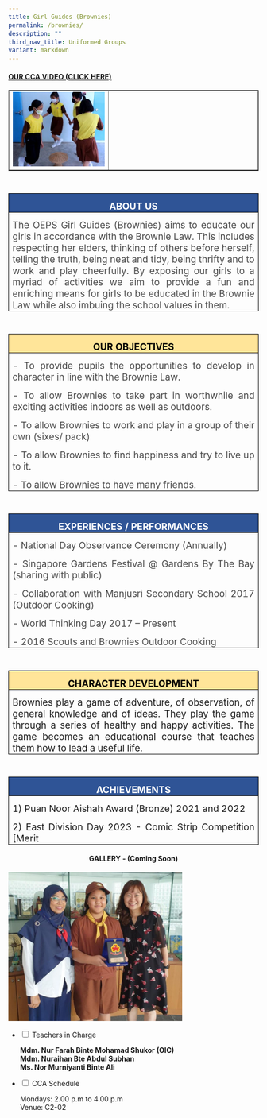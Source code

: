 ```yaml
---
title: Girl Guides (Brownies)
permalink: /brownies/
description: ""
third_nav_title: Uniformed Groups
variant: markdown
---
```

<h4><strong><a title="Our CCA Video (Click here)" href="https://drive.google.com/file/d/1zxlOuJxkIsubhGn4vyUDnNuOv-POKWtY/view" target="_blank" rel="noopener">OUR CCA VIDEO (CLICK HERE)</a></strong></h4>
<table style="border-collapse: collapse; width: 100%;" border="1">
<tbody>
<tr>
<td style="width: 40%;"><a href="https://drive.google.com/file/d/1zxlOuJxkIsubhGn4vyUDnNuOv-POKWtY/view"><img src="/images/gg1.jpg"></a></td>
<td style="width: 60%;">&nbsp;</td>
</tr>
</tbody>
</table><br>



<table style="border-collapse:collapse;border:none;mso-border-alt:solid windowtext .5pt;
 mso-yfti-tbllook:1184;mso-padding-alt:0cm 5.4pt 0cm 5.4pt" cellpadding="0" cellspacing="0" border="1" class="MsoTableGrid"><tbody><tr style="mso-yfti-irow:0;mso-yfti-firstrow:yes"><td style="width:467.5pt;border:solid windowtext 1.0pt;
  mso-border-alt:solid windowtext .5pt;background:#2F5496;mso-background-themecolor:
  accent1;mso-background-themeshade:191;padding:0cm 5.4pt 0cm 5.4pt" valign="top" width="623"><p style="margin-bottom:0cm;text-align:center;
  line-height:normal" align="center" class="MsoNormal"><b><span style="font-size:14.0pt;color:white;mso-themecolor:
  background1">ABOUT US</span></b><b><span style="font-size:14.0pt"></span></b></p></td></tr><tr style="mso-yfti-irow:1;mso-yfti-lastrow:yes"><td style="width:467.5pt;border:solid windowtext 1.0pt;
  border-top:none;mso-border-top-alt:solid windowtext .5pt;mso-border-alt:solid windowtext .5pt;
  padding:0cm 5.4pt 0cm 5.4pt" valign="top" width="623"><p style="margin-bottom:0cm;text-align:justify;text-justify:
  inter-ideograph;line-height:normal" class="MsoNormal"><span style="font-size:14.0pt;mso-bidi-font-size:
  10.0pt;mso-fareast-font-family:Arial;mso-bidi-font-family:Calibri;mso-bidi-theme-font:
  minor-latin;color:#484848">The OEPS Girl Guides (Brownies) aims to educate our girls in accordance with the Brownie Law. This includes respecting her elders, thinking of others before herself, telling the truth, being neat and tidy, being thrifty and to work and play cheerfully. By exposing our girls to a myriad of activities we aim to provide a fun and enriching means for girls to be educated in the Brownie Law while also imbuing the school values in them.</span></p></td></tr></tbody></table><br>
	
	
	
	

<table style="border-collapse:collapse;border:none;mso-border-alt:solid windowtext .5pt;
 mso-yfti-tbllook:1184;mso-padding-alt:0cm 5.4pt 0cm 5.4pt" cellpadding="0" cellspacing="0" border="1" class="MsoTableGrid"><tbody><tr style="mso-yfti-irow:0;mso-yfti-firstrow:yes"><td style="width:467.5pt;border:solid windowtext 1.0pt;
  mso-border-alt:solid windowtext .5pt;background:#FFE599;mso-background-themecolor:
  accent4;mso-background-themetint:102;padding:0cm 5.4pt 0cm 5.4pt" valign="top" width="623"><p style="margin-bottom:0cm;text-align:center;
  line-height:normal" align="center" class="MsoNormal"><b><span style="font-size:14.0pt;color:black;mso-color-alt:
  windowtext">OUR OBJECTIVES</span></b><b><span style="font-size:14.0pt"></span></b></p></td></tr><tr style="mso-yfti-irow:1;mso-yfti-lastrow:yes"><td style="width:467.5pt;border:solid windowtext 1.0pt;
  border-top:none;mso-border-top-alt:solid windowtext .5pt;mso-border-alt:solid windowtext .5pt;
  padding:0cm 5.4pt 0cm 5.4pt" valign="top" width="623"><p style="margin-bottom:0cm;text-align:justify;text-justify:
  inter-ideograph;line-height:normal" class="MsoNormal"><span style="font-size:14.0pt;mso-bidi-font-size:
  10.0pt;mso-fareast-font-family:Arial;mso-bidi-font-family:Calibri;mso-bidi-theme-font:
  minor-latin;color:#484848">- To provide pupils the opportunities to develop in character in line with the Brownie Law.</span></p><p style="margin-bottom:0cm;text-align:justify;text-justify:
  inter-ideograph;line-height:normal" class="MsoNormal"><span style="font-size:14.0pt;mso-bidi-font-size:
  10.0pt;mso-fareast-font-family:Arial;mso-bidi-font-family:Calibri;mso-bidi-theme-font:
  minor-latin;color:#484848">- To allow Brownies to take part in worthwhile and exciting activities indoors as well as outdoors.</span></p><p style="margin-bottom:0cm;text-align:justify;text-justify:
  inter-ideograph;line-height:normal" class="MsoNormal"><span style="font-size:14.0pt;mso-bidi-font-size:
  10.0pt;mso-fareast-font-family:Arial;mso-bidi-font-family:Calibri;mso-bidi-theme-font:
  minor-latin;color:#484848">- To allow Brownies to work and play in a group of their own (sixes/ pack)</span></p><p style="margin-bottom:0cm;text-align:justify;text-justify:
  inter-ideograph;line-height:normal" class="MsoNormal"><span style="font-size:14.0pt;mso-bidi-font-size:
  10.0pt;mso-fareast-font-family:Arial;mso-bidi-font-family:Calibri;mso-bidi-theme-font:
  minor-latin;color:#484848">- To allow Brownies to find happiness and try to live up to it.</span></p><p style="margin-bottom:0cm;text-align:justify;text-justify:
  inter-ideograph;line-height:normal" class="MsoNormal"><span style="font-size:14.0pt;mso-bidi-font-size:
  10.0pt;mso-fareast-font-family:Arial;mso-bidi-font-family:Calibri;mso-bidi-theme-font:
  minor-latin;color:#484848">- To allow Brownies to have many friends.</span></p></td></tr></tbody></table><br>
	
	





<table style="border-collapse:collapse;border:none;mso-border-alt:solid windowtext .5pt;
 mso-yfti-tbllook:1184;mso-padding-alt:0cm 5.4pt 0cm 5.4pt" cellpadding="0" cellspacing="0" border="1" class="MsoTableGrid"><tbody><tr style="mso-yfti-irow:0;mso-yfti-firstrow:yes"><td style="width:467.5pt;border:solid windowtext 1.0pt;
  mso-border-alt:solid windowtext .5pt;background:#2F5496;mso-background-themecolor:
  accent1;mso-background-themeshade:191;padding:0cm 5.4pt 0cm 5.4pt" valign="top" width="623"><p style="margin-bottom:0cm;text-align:center;
  line-height:normal" align="center" class="MsoNormal"><b><span style="font-size:14.0pt;color:white;mso-themecolor:
  background1">EXPERIENCES / PERFORMANCES</span></b><b><span style="font-size:
  14.0pt"></span></b></p></td></tr><tr style="mso-yfti-irow:1;mso-yfti-lastrow:yes"><td style="width:467.5pt;border:solid windowtext 1.0pt;
  border-top:none;mso-border-top-alt:solid windowtext .5pt;mso-border-alt:solid windowtext .5pt;
  padding:0cm 5.4pt 0cm 5.4pt" valign="top" width="623"><p style="margin-bottom:0cm;text-align:justify;text-justify:
  inter-ideograph;line-height:normal" class="MsoNormal"><span style="font-size:14.0pt;mso-bidi-font-size:
  10.0pt;mso-fareast-font-family:Arial;mso-bidi-font-family:Calibri;mso-bidi-theme-font:
	minor-latin;color:#484848">- National Day Observance Ceremony (Annually)</span></p><p style="margin-bottom:0cm;text-align:justify;text-justify:
  inter-ideograph;line-height:normal" class="MsoNormal"><span style="font-size:14.0pt;mso-bidi-font-size:
  10.0pt;mso-fareast-font-family:Arial;mso-bidi-font-family:Calibri;mso-bidi-theme-font:
  minor-latin;color:#484848">- Singapore Gardens Festival @ Gardens By The Bay (sharing with public)</span></p><p style="margin-bottom:0cm;text-align:justify;text-justify:
  inter-ideograph;line-height:normal" class="MsoNormal"><span style="font-size:14.0pt;mso-bidi-font-size:
  10.0pt;mso-fareast-font-family:Arial;mso-bidi-font-family:Calibri;mso-bidi-theme-font:
  minor-latin;color:#484848">- Collaboration with Manjusri Secondary School 2017 (Outdoor Cooking)</span></p><p style="margin-bottom:0cm;text-align:justify;text-justify:
  inter-ideograph;line-height:normal" class="MsoNormal"><span style="font-size:14.0pt;mso-bidi-font-size:
  10.0pt;mso-fareast-font-family:Arial;mso-bidi-font-family:Calibri;mso-bidi-theme-font:
  minor-latin;color:#484848">- World Thinking Day 2017 – Present</span></p><p style="margin-bottom:0cm;text-align:justify;text-justify:
  inter-ideograph;line-height:normal" class="MsoNormal"><span style="font-size:14.0pt;mso-bidi-font-size:
  10.0pt;mso-fareast-font-family:Arial;mso-bidi-font-family:Calibri;mso-bidi-theme-font:
  minor-latin;color:#484848">- 2016 Scouts and Brownies Outdoor Cooking</span></p></td></tr></tbody></table><br>
	
	
	

<table style="border-collapse:collapse;border:none;mso-border-alt:solid windowtext .5pt;
 mso-yfti-tbllook:1184;mso-padding-alt:0cm 5.4pt 0cm 5.4pt" cellpadding="0" cellspacing="0" border="1" class="MsoTableGrid"><tbody><tr style="mso-yfti-irow:0;mso-yfti-firstrow:yes"><td style="width:467.5pt;border:solid windowtext 1.0pt;
  mso-border-alt:solid windowtext .5pt;background:#FFE599;mso-background-themecolor:
  accent4;mso-background-themetint:102;padding:0cm 5.4pt 0cm 5.4pt" valign="top" width="623"><p style="margin-bottom:0cm;text-align:center;
  line-height:normal" align="center" class="MsoNormal"><b><span style="font-size:14.0pt;color:black;mso-color-alt:
  windowtext">CHARACTER DEVELOPMENT</span></b><b><span style="font-size:14.0pt"></span></b></p></td></tr><tr style="mso-yfti-irow:1;mso-yfti-lastrow:yes"><td style="width:467.5pt;border:solid windowtext 1.0pt;
  border-top:none;mso-border-top-alt:solid windowtext .5pt;mso-border-alt:solid windowtext .5pt;
  padding:0cm 5.4pt 0cm 5.4pt" valign="top" width="623"><p style="margin-bottom:0cm;text-align:justify;text-justify:
  inter-ideograph;line-height:normal" class="MsoNormal"><span style="font-size:14.0pt;mso-bidi-font-size:
  11.0pt;mso-fareast-font-family:Arial;mso-bidi-font-family:Calibri;mso-bidi-theme-font:
  minor-latin">Brownies play a game of adventure, of observation, of general knowledge and of ideas. They play the game through a series of healthy and happy activities. The game becomes an educational course that teaches them how to lead a useful life.</span><span style="font-size:14.0pt;mso-bidi-font-size:
  10.0pt;mso-fareast-font-family:Arial;mso-bidi-font-family:Calibri;mso-bidi-theme-font:
  minor-latin;color:#484848"></span></p></td></tr></tbody></table><br>
	
	
	
	

<table style="border-collapse:collapse;border:none;mso-border-alt:solid windowtext .5pt;
 mso-yfti-tbllook:1184;mso-padding-alt:0cm 5.4pt 0cm 5.4pt" cellpadding="0" cellspacing="0" border="1" class="MsoTableGrid"><tbody><tr style="mso-yfti-irow:0;mso-yfti-firstrow:yes"><td style="width:467.5pt;border:solid windowtext 1.0pt;
  mso-border-alt:solid windowtext .5pt;background:#2F5496;mso-background-themecolor:
  accent1;mso-background-themeshade:191;padding:0cm 5.4pt 0cm 5.4pt" valign="top" width="623"><p style="margin-bottom:0cm;text-align:center;
  line-height:normal" align="center" class="MsoNormal"><b><span style="font-size:14.0pt;color:white;mso-themecolor:
  background1">ACHIEVEMENTS</span></b><b><span style="font-size:14.0pt"></span></b></p></td></tr><tr style="mso-yfti-irow:1;mso-yfti-lastrow:yes"><td style="width:467.5pt;border:solid windowtext 1.0pt;
  border-top:none;mso-border-top-alt:solid windowtext .5pt;mso-border-alt:solid windowtext .5pt;
  padding:0cm 5.4pt 0cm 5.4pt" valign="top" width="623"><p style="margin-bottom:0cm;line-height:normal" class="MsoNormal"><span style="font-size:14.0pt;mso-bidi-font-size:10.0pt;mso-fareast-font-family:
  Arial;mso-bidi-font-family:Calibri;mso-bidi-theme-font:minor-latin;
  mso-bidi-font-weight:bold">1) Puan Noor Aishah Award (Bronze) 2021 and 2022</span></p><p style="margin-bottom:0cm;text-align:justify;text-justify:
  inter-ideograph;line-height:normal" class="MsoNormal"><span style="font-size:14.0pt;mso-bidi-font-size:
  10.0pt;mso-fareast-font-family:Arial;mso-bidi-font-family:Calibri;mso-bidi-theme-font:
  minor-latin;mso-bidi-font-weight:bold">2) East Division Day 2023 - Comic Strip Competition [Merit</span><span style="font-size:14.0pt;mso-bidi-font-size:
  10.0pt;mso-fareast-font-family:Arial;mso-bidi-font-family:Calibri;mso-bidi-theme-font:
  minor-latin;color:#484848"></span></p></td></tr></tbody></table>













<h4 align="middle"><strong>GALLERY - (Coming Soon)</strong></h4>
<img style="width:350px;height:300px;" src="/images/Cca/brownies.jpg">






<ul class="jekyllcodex_accordion">
<li><input id="accordion1" type="checkbox"> <label for="accordion1">Teachers in Charge</label>
<div>
<p><strong>Mdm. Nur Farah Binte Mohamad Shukor (OIC)<br>Mdm. Nuraihan Bte Abdul Subhan<br>Ms. Nor Murniyanti Binte Ali</strong></p>
</div>

	
</li>
<li><input id="accordion2" type="checkbox"> <label for="accordion2">CCA Schedule</label>
<div>
<p>Mondays: 2.00 p.m to 4.00 p.m<br>Venue: C2-02</p>
</div>
</li>
</ul>